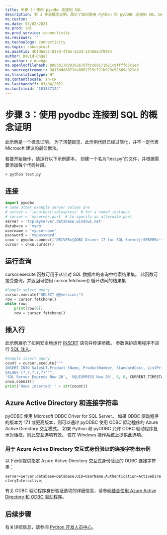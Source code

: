 ```yaml
---
title: 步骤 3：使用 pyodbc 连接到 SQL
description: 第 3 步是概念证明，展示了如何使用 Python 和 pyODBC 连接到 SQL Server。 基本示例展示了如何选择和插入数据。
ms.custom: ''
ms.date: 03/02/2021
ms.prod: sql
ms.prod_service: connectivity
ms.reviewer: ''
ms.technology: connectivity
ms.topic: conceptual
ms.assetid: 4bfd6e52-817d-4f0a-a33d-11466e3f0484
author: David-Engel
ms.author: v-daenge
ms.openlocfilehash: 808cb17d29362e76fdcc69171b21c9ffffd5c1ed
ms.sourcegitcommit: 9413ddd8071da8861715c721b923e52669a921d8
ms.translationtype: HT
ms.contentlocale: zh-CN
ms.lasthandoff: 03/04/2021
ms.locfileid: "101837124"
---
```

# <a name="step-3-proof-of-concept-connecting-to-sql-using-pyodbc"></a>步骤 3：使用 pyodbc 连接到 SQL 的概念证明

此示例是一个概念证明。 为了清楚起见，此示例代码已经过简化，并不一定代表 Microsoft 建议的最佳做法。  

若要开始操作，请运行以下示例脚本。 创建一个名为“test.py”的文件，并根据需要添加每个代码片段。

```
> python test.py
```
  
## <a name="connect"></a>连接  
  
```python
import pyodbc 
# Some other example server values are
# server = 'localhost\sqlexpress' # for a named instance
# server = 'myserver,port' # to specify an alternate port
server = 'tcp:myserver.database.windows.net' 
database = 'mydb' 
username = 'myusername' 
password = 'mypassword' 
cnxn = pyodbc.connect('DRIVER={ODBC Driver 17 for SQL Server};SERVER='+server+';DATABASE='+database+';UID='+username+';PWD='+ password)
cursor = cnxn.cursor()

```  

## <a name="run-query"></a>运行查询  
  
cursor.execute 函数可用于从针对 SQL 数据库的查询中检索结果集。 此函数可接受查询，并返回可使用 cursor.fetchone() 循环访问的结果集

```python
#Sample select query
cursor.execute("SELECT @@version;") 
row = cursor.fetchone() 
while row: 
    print(row[0])
    row = cursor.fetchone()

```  
  
## <a name="insert-a-row"></a>插入行  
  
此示例展示了如何安全地运行 [INSERT](../../../t-sql/statements/insert-transact-sql.md) 语句并传递参数。 参数保护应用程序不进行 [SQL 注入](../../../relational-databases/tables/primary-and-foreign-key-constraints.md)。

```python
#Sample insert query
count = cursor.execute("""
INSERT INTO SalesLT.Product (Name, ProductNumber, StandardCost, ListPrice, SellStartDate) 
VALUES (?,?,?,?,?)""",
'SQL Server Express New 20', 'SQLEXPRESS New 20', 0, 0, CURRENT_TIMESTAMP).rowcount
cnxn.commit()
print('Rows inserted: ' + str(count))
```  

## <a name="azure-active-directory-and-the-connection-string"></a>Azure Active Directory 和连接字符串

pyODBC 使用 Microsoft ODBC Driver for SQL Server。
如果 ODBC 驱动程序的版本为 17.1 或更高版本，则可以通过 pyODBC 使用 ODBC 驱动程序的 Azure Active Directory 交互模式。
如果 Python 和 pyODBC 允许 ODBC 驱动程序显示对话框，则此交互选项有效。 仅在 Windows 操作系统上提供此选项。

### <a name="example-connection-string-for-azure-active-directory-interactive-authentication"></a>用于 Azure Active Directory 交互式身份验证的连接字符串示例

以下示例提供指定 Azure Active Directory 交互式身份验证的 ODBC 连接字符串：

`server=Server;database=Database;UID=UserName;Authentication=ActiveDirectoryInteractive;`

有关 ODBC 驱动程序身份验证选项的详细信息，请参阅[结合使用 Azure Active Directory 和 ODBC 驱动程序](../../odbc/using-azure-active-directory.md#new-andor-modified-dsn-and-connection-string-keywords)。

## <a name="next-steps"></a>后续步骤
  
有关详细信息，请参阅 [Python 开发人员中心](https://azure.microsoft.com/develop/python/)。
